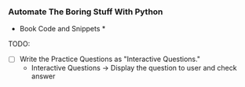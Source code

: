 ### Automate The Boring Stuff With Python ###

* Book Code and Snippets *


TODO:
- [ ] Write the Practice Questions as "Interactive Questions."
    * Interactive Questions -> Display the question to user and check answer
